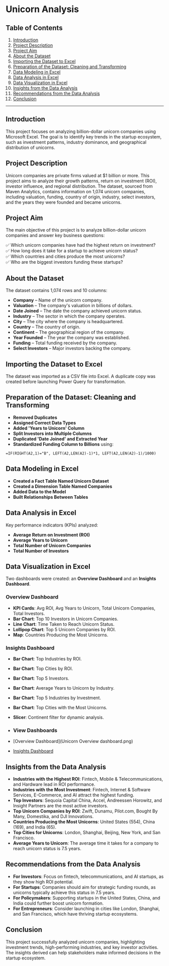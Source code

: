 # **Unicorn Analysis**

## **Table of Contents**

1. [Introduction](#introduction)  
2. [Project Description](#project-description)  
3. [Project Aim](#project-aim)  
4. [About the Dataset](#about-the-dataset)  
5. [Importing the Dataset to Excel](#importing-the-dataset-to-excel)  
6. [Preparation of the Dataset: Cleaning and Transforming](#preparation-of-the-dataset-cleaning-and-transforming)  
7. [Data Modeling in Excel](#data-modeling-in-excel)  
8. [Data Analysis in Excel](#data-analysis-in-excel)  
9. [Data Visualization in Excel](#data-visualization-in-excel)  
10. [Insights from the Data Analysis](#insights-from-the-data-analysis)  
11. [Recommendations from the Data Analysis](#recommendations-from-the-data-analysis)  
12. [Conclusion](#conclusion)  

---

## **Introduction**

This project focuses on analyzing billion-dollar unicorn companies using Microsoft Excel. The goal is to identify key trends in the startup ecosystem, such as investment patterns, industry dominance, and geographical distribution of unicorns. 

## **Project Description**

Unicorn companies are private firms valued at $1 billion or more. This project aims to analyze their growth patterns, return on investment (ROI), investor influence, and regional distribution. The dataset, sourced from Maven Analytics, contains information on 1,074 unicorn companies, including valuation, funding, country of origin, industry, select investors, and the years they were founded and became unicorns.

## **Project Aim**

The main objective of this project is to analyze billion-dollar unicorn companies and answer key business questions:

✅ Which unicorn companies have had the highest return on investment?  
✅ How long does it take for a startup to achieve unicorn status?  
✅ Which countries and cities produce the most unicorns?  
✅ Who are the biggest investors funding these startups?  

## **About the Dataset**

The dataset contains 1,074 rows and 10 columns:

- **Company** – Name of the unicorn company.
- **Valuation** – The company's valuation in billions of dollars.
- **Date Joined** – The date the company achieved unicorn status.
- **Industry** – The sector in which the company operates.
- **City** – The city where the company is headquartered.
- **Country** – The country of origin.
- **Continent** – The geographical region of the company.
- **Year Founded** – The year the company was established.
- **Funding** – Total funding received by the company.
- **Select Investors** – Major investors backing the company.

## **Importing the Dataset to Excel**

The dataset was imported as a CSV file into Excel. A duplicate copy was created before launching Power Query for transformation.

## **Preparation of the Dataset: Cleaning and Transforming**

- **Removed Duplicates**  
- **Assigned Correct Data Types**  
- **Added 'Years to Unicorn' Column**  
- **Split Investors into Multiple Columns**  
- **Duplicated 'Date Joined' and Extracted Year**  
- **Standardized Funding Column to Billions** using:

```excel
=IF(RIGHT(A2,1)="B", LEFT(A2,LEN(A2)-1)*1, LEFT(A2,LEN(A2)-1)/1000)
```

## **Data Modeling in Excel**

- **Created a Fact Table Named Unicorn Dataset**  
- **Created a Dimension Table Named Companies**  
- **Added Data to the Model**  
- **Built Relationships Between Tables**  

## **Data Analysis in Excel**

Key performance indicators (KPIs) analyzed:

- **Average Return on Investment (ROI)**
- **Average Years to Unicorn**
- **Total Number of Unicorn Companies**
- **Total Number of Investors**

## **Data Visualization in Excel**
Two dashboards were created: an **Overview Dashboard** and an **Insights Dashboard**.

### **Overview Dashboard**
- **KPI Cards**: Avg ROI, Avg Years to Unicorn, Total Unicorn Companies, Total Investors.
- **Bar Chart**: Top 10 Investors in Unicorn Companies.
- **Line Chart**: Time Taken to Reach Unicorn Status.
- **Lollipop Chart**: Top 5 Unicorn Companies by ROI.
- **Map**: Countries Producing the Most Unicorns.

### **Insights Dashboard**
- **Bar Chart**: Top Industries by ROI.
- **Bar Chart**: Top Cities by ROI.
- **Bar Chart**: Top 5 Investors.
- **Bar Chart**: Average Years to Unicorn by Industry.
- **Bar Chart**: Top 5 Industries by Investment.
- **Bar Chart**: Top Cities with the Most Unicorns.
- **Slicer**: Continent filter for dynamic analysis.

- ### **View Dashboards**
- [Overview Dashboard](Unicorn Overview dashboard.png)  
- [Insights Dashboard](#)  

## **Insights from the Data Analysis**

- **Industries with the Highest ROI**: Fintech, Mobile & Telecommunications, and Hardware lead in ROI performance.
- **Industries with the Most Investment**: Fintech, Internet & Software Services, E-Commerce, and AI attract the highest funding.
- **Top Investors**: Sequoia Capital China, Accel, Andreessen Horowitz, and Insight Partners are the most active investors.
- **Top Unicorn Companies by ROI**: Zwift, Dunamu, Pilot.com, Bought By Many, Domestika, and DJI Innovations.
- **Countries Producing the Most Unicorns**: United States (554), China (169), and India (65).
- **Top Cities for Unicorns**: London, Shanghai, Beijing, New York, and San Francisco.
- **Average Years to Unicorn**: The average time it takes for a company to reach unicorn status is 7.5 years.

## **Recommendations from the Data Analysis**

- **For Investors**: Focus on fintech, telecommunications, and AI startups, as they show high ROI potential.
- **For Startups**: Companies should aim for strategic funding rounds, as unicorns typically achieve this status in 7.5 years.
- **For Policymakers**: Supporting startups in the United States, China, and India could further boost unicorn formation.
- **For Entrepreneurs**: Consider launching in cities like London, Shanghai, and San Francisco, which have thriving startup ecosystems.

## **Conclusion**

This project successfully analyzed unicorn companies, highlighting investment trends, high-performing industries, and key investor activities. The insights derived can help stakeholders make informed decisions in the startup ecosystem.
